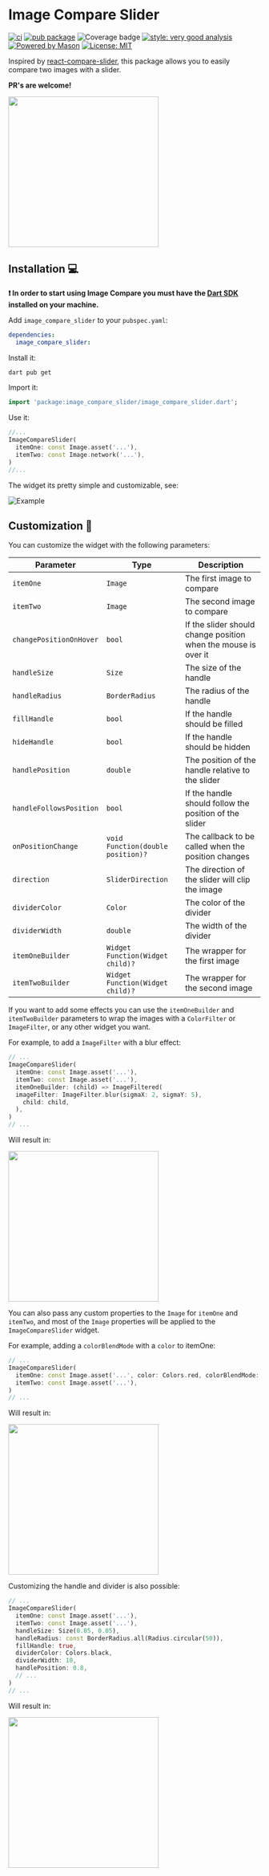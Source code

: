 # Image Compare Slider

[![ci][ci_badge]][ci_link] [![pub package][pub_badge]][pub_link] ![Coverage badge][coverage_badge] [![style: very good analysis][very_good_analysis_badge]][very_good_analysis_link] [![Powered by Mason](https://img.shields.io/endpoint?url=https%3A%2F%2Ftinyurl.com%2Fmason-badge)](https://github.com/felangel/mason) [![License: MIT][license_badge]][license_link]

Inspired by [react-compare-slider](https://www.npmjs.com/package/react-compare-slider), this package allows you to easily compare two images with a slider.

**PR's are welcome!**

<img src="https://raw.githubusercontent.com/cgutierr-zgz/image_compare_slider/main/screenshots/example.png" width="300">

## Installation 💻

**❗ In order to start using Image Compare you must have the [Dart SDK][dart_install_link] installed on your machine.**

Add `image_compare_slider` to your `pubspec.yaml`:

```yaml
dependencies:
  image_compare_slider:
```

Install it:

```sh
dart pub get
```

Import it:

```dart
import 'package:image_compare_slider/image_compare_slider.dart';
```

Use it:

```dart
//...
ImageCompareSlider(
  itemOne: const Image.asset('...'),
  itemTwo: const Image.network('...'),
)
//...
```


The widget its pretty simple and customizable, see:

![Example](https://github.com/cgutierr-zgz/image_compare_slider/blob/main/screenshots/video.gif)

## Customization 🎨

You can customize the widget with the following parameters:

| Parameter | Type | Description |
| --- | --- | --- |
| `itemOne` | `Image` | The first image to compare |
| `itemTwo` | `Image` | The second image to compare |
| `changePositionOnHover` | `bool` | If the slider should change position when the mouse is over it |
| `handleSize` | `Size` | The size of the handle |
| `handleRadius` | `BorderRadius` | The radius of the handle |
| `fillHandle` | `bool` | If the handle should be filled |
| `hideHandle` | `bool` | If the handle should be hidden |
| `handlePosition` | `double` | The position of the handle relative to the slider |
| `handleFollowsPosition` | `bool` | If the handle should follow the position of the slider |
| `onPositionChange` | `void Function(double position)?` | The callback to be called when the position changes |
| `direction` | `SliderDirection` | The direction of the slider will clip the image |
| `dividerColor` | `Color` | The color of the divider |
| `dividerWidth` | `double` | The width of the divider |
| `itemOneBuilder` | `Widget Function(Widget child)?` | The wrapper for the first image |
| `itemTwoBuilder` | `Widget Function(Widget child)?` | The wrapper for the second image |


If you want to add some effects you can use the `itemOneBuilder` and `itemTwoBuilder` parameters to wrap the images with a `ColorFilter` or `ImageFilter`, or any other widget you want.

For example, to add a `ImageFilter` with a blur effect:

```dart
// ...
ImageCompareSlider(
  itemOne: const Image.asset('...'),
  itemTwo: const Image.asset('...'),
  itemOneBuilder: (child) => ImageFiltered(
  imageFilter: ImageFilter.blur(sigmaX: 2, sigmaY: 5),
    child: child,
  ),
)
// ...
```

Will result in:

<img src="https://raw.githubusercontent.com/cgutierr-zgz/image_compare_slider/main/screenshots/example2.png" width="300">

You can also pass any custom properties to the `Image` for `itemOne` and `itemTwo`, and most of the `Image` properties will be applied to the `ImageCompareSlider` widget.

For example, adding a `colorBlendMode` with a `color` to itemOne:

```dart
// ...
ImageCompareSlider(
  itemOne: const Image.asset('...', color: Colors.red, colorBlendMode: BlendMode.overlay),
  itemTwo: const Image.asset('...'),
)
// ...
```

Will result in:

<img src="https://raw.githubusercontent.com/cgutierr-zgz/image_compare_slider/main/screenshots/example3.png" width="300">

Customizing the handle and divider is also possible:

```dart
// ...
ImageCompareSlider(
  itemOne: const Image.asset('...'),
  itemTwo: const Image.asset('...'),
  handleSize: Size(0.05, 0.05),
  handleRadius: const BorderRadius.all(Radius.circular(50)),
  fillHandle: true,
  dividerColor: Colors.black,
  dividerWidth: 10,
  handlePosition: 0.8,
  // ...
)
// ...
```

Will result in:

<img src="https://raw.githubusercontent.com/cgutierr-zgz/image_compare_slider/main/screenshots/example4.png" width="300">


[ci_badge]: https://github.com/cgutierr-zgz/image_compare_slider/actions/workflows/publish.yaml/badge.svg
[ci_link]: https://github.com/cgutierr-zgz/image_compare_slider/actions/workflows/publish.yaml
[pub_badge]: https://img.shields.io/pub/v/image_compare_slider.svg?label=image_compare_slider
[pub_link]: https://pub.dev/packages/image_compare_slider
[coverage_badge]: https://raw.githubusercontent.com/cgutierr-zgz/image_compare_slider/main/coverage_badge.svg
[dart_install_link]: https://dart.dev/get-dart
[github_actions_link]: https://docs.github.com/en/actions/learn-github-actions
[license_badge]: https://img.shields.io/badge/license-MIT-blue.svg
[license_link]: https://opensource.org/licenses/MIT
[logo_black]: https://raw.githubusercontent.com/VGVentures/very_good_brand/main/styles/README/vgv_logo_black.png#gh-light-mode-only
[logo_white]: https://raw.githubusercontent.com/VGVentures/very_good_brand/main/styles/README/vgv_logo_white.png#gh-dark-mode-only
[mason_link]: https://github.com/felangel/mason
[very_good_analysis_badge]: https://img.shields.io/badge/style-very_good_analysis-B22C89.svg
[very_good_analysis_link]: https://pub.dev/packages/very_good_analysis
[very_good_coverage_link]: https://github.com/marketplace/actions/very-good-coverage
[very_good_ventures_link]: https://verygood.ventures
[very_good_ventures_link_light]: https://verygood.ventures#gh-light-mode-only
[very_good_ventures_link_dark]: https://verygood.ventures#gh-dark-mode-only
[very_good_workflows_link]: https://github.com/VeryGoodOpenSource/very_good_workflows
